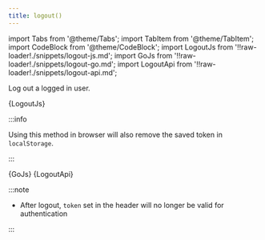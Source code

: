 ```yaml
---
title: logout()
---
```


import Tabs from '@theme/Tabs';
import TabItem from '@theme/TabItem';
import CodeBlock from '@theme/CodeBlock';
import LogoutJs from '!!raw-loader!./snippets/logout-js.md';
import GoJs from '!!raw-loader!./snippets/logout-go.md';
import LogoutApi from '!!raw-loader!./snippets/logout-api.md';

Log out a logged in user.
<!-- Remove the logged in user from the browser session and log them out - removing all items from localstorage -->

<Tabs>
  <TabItem value="javascript" label="Javascript" default>
    <CodeBlock className="language-jsx">
      {LogoutJs}
    </CodeBlock>

:::info

Using this method in browser will also remove the saved token in `localStorage`.

:::

  </TabItem>
  <TabItem value="go" label="Go" default>
    <CodeBlock className="language-jsx">
      {GoJs}
    </CodeBlock>
  </TabItem>
  <TabItem value="API" label="API">
    <CodeBlock className="language-jsx" title="[POST]">
      {LogoutApi}
    </CodeBlock>
  </TabItem>
</Tabs>

:::note

- After logout, `token` set in the header will no longer be valid for authentication

:::